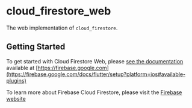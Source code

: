 # cloud_firestore_web

The web implementation of `cloud_firestore`.

## Getting Started

To get started with Cloud Firestore Web, please [see the documentation](https://firebase.google.com/docs/firestore/quickstart)
available at [https://firebase.google.com](https://firebase.google.com/docs/flutter/setup?platform=ios#available-plugins)


To learn more about Firebase Cloud Firestore, please visit the [Firebase website](https://firebase.google.com/products/firestore)

